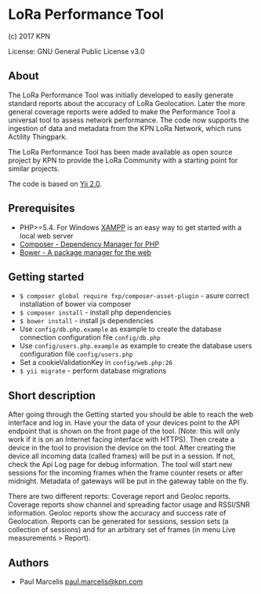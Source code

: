 LoRa Performance Tool
=====================
(c) 2017 KPN

License: GNU General Public License v3.0

## About
The LoRa Performance Tool was initially developed to easily generate standard reports about the accuracy of LoRa Geolocation. Later the more general coverage reports were added to make the Performance Tool a universal tool to assess network performance. The code now supports the ingestion of data and metadata from the KPN LoRa Network, which runs Actility Thingpark.

The LoRa Performance Tool has been made available as open source project by KPN to provide the LoRa Community with a starting point for similar projects.

The code is based on [Yii 2.0](http://www.yiiframework.com).

## Prerequisites
* PHP>=5.4. For Windows [XAMPP](https://www.apachefriends.org/index.html) is an easy way to get started with a local web server
* [Composer - Dependency Manager for PHP](https://getcomposer.org/)
* [Bower - A package manager for the web](https://bower.io/)

## Getting started
* `$ composer global require fxp/composer-asset-plugin` - asure correct installation of bower via composer
* `$ composer install` - install php dependencies
* `$ bower install` - install js dependencies
* Use `config/db.php.example` as example to create the database connection configuration file `config/db.php`
* Use `config/users.php.example` as example to create the database users configuration file `config/users.php`
* Set a cookieValidationKey in `config/web.php:26`
* `$ yii migrate` - perform database migrations

## Short description
After going through the Getting started you should be able to reach the web interface and log in. Have your the data of your devices point to the API endpoint that is shown on the front page of the tool. (Note: this will only work if it is on an Internet facing interface with HTTPS). Then create a device in the tool to provision the device on the tool. After creating the device all incoming data (called frames) will be put in a session. If not, check the Api Log page for debug information. The tool will start new sessions for the incoming frames when the frame counter resets or after midnight. Metadata of gateways will be put in the gateway table on the fly. 

There are two different reports: Coverage report and Geoloc reports. Coverage reports show channel and spreading factor usage and RSSI/SNR information. Geoloc reports show the accuracy and success rate of Geolocation. Reports can be generated for sessions, session sets (a collection of sessions) and for an arbitrary set of frames (in menu Live measurements > Report).

## Authors
* Paul Marcelis <paul.marcelis@kpn.com>
